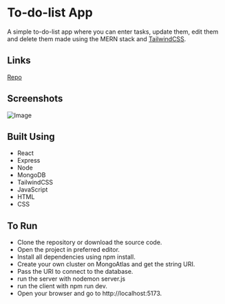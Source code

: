 # To-do-list App
A simple to-do-list app where you can enter tasks, update them, edit them and delete them made using the MERN stack and [TailwindCSS](https://tailwindcss.com/).

## Links
[Repo](https://github.com/Ishan-Nobu/to-do-list)

## Screenshots
![Image](https://github.com/user-attachments/assets/71870154-7e78-4270-93e5-6a71ee3b9f2a)

## Built Using
- React
- Express
- Node
- MongoDB
- TailwindCSS
- JavaScript
- HTML
- CSS

## To Run
- Clone the repository or download the source code.
- Open the project in preferred editor.
- Install all dependencies using npm install.
- Create your own cluster on MongoAtlas and get the string URI.
- Pass the URI to connect to the database.
- run the server with nodemon server.js
- run the client with npm run dev.
- Open your browser and go to http://localhost:5173.
